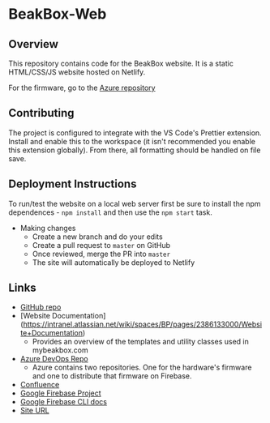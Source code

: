# BeakBox-Web

## Overview

This repository contains code for the BeakBox website. It is a static HTML/CSS/JS website hosted on Netlify.

For the firmware, go to the [Azure repository](https://intranelprojects.visualstudio.com/BeakBox/_git/BeakBox-Web)

## Contributing

The project is configured to integrate with the VS Code's Prettier extension. Install and enable this to the workspace (it isn't recommended you enable this extension globally). From there, all formatting should be handled on file save.

## Deployment Instructions

To run/test the website on a local web server first be sure to install the npm dependences - `npm install` and then use the `npm start` task.

- Making changes
  - Create a new branch and do your edits
  - Create a pull request to `master` on GitHub
  - Once reviewed, merge the PR into `master`
  - The site will automatically be deployed to Netlify




## Links

- [GitHub repo](https://github.com/IntranelConsulting/BeakBox-Web-Netlify/)
- [Website Documentation] (https://intranel.atlassian.net/wiki/spaces/BP/pages/2386133000/Website+Documentation)
  - Provides an overview of the templates and utility classes used in mybeakbox.com  
- [Azure DevOps Repo](https://intranelprojects.visualstudio.com/BeakBox/_git/BeakBox-Web)
  - Azure contains two repositories. One for the hardware's firmware and one to distribute that firmware on Firebase.
- [Confluence](https://intranel.atlassian.net/wiki/spaces/BP)
- [Google Firebase Project](https://console.firebase.google.com/project/beakbox-c25a7/overview)
- [Google Firebase CLI docs](https://firebase.google.com/docs/cli/)
- [Site URL](https://mybeakbox.com/)
